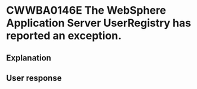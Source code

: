 # CWWBA0146E The WebSphere Application Server UserRegistry has reported an exception.

## Explanation

## User response